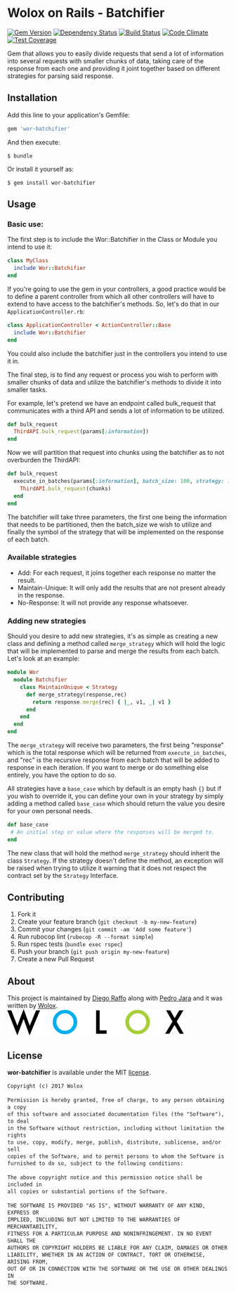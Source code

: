 # Wolox on Rails - Batchifier
[![Gem Version](https://badge.fury.io/rb/wor-batchifier.svg)](https://badge.fury.io/rb/wor-batchifier)
[![Dependency Status](https://gemnasium.com/badges/github.com/Wolox/wor-batchifier.svg)](https://gemnasium.com/github.com/Wolox/wor-batchifier)
[![Build Status](https://travis-ci.org/Wolox/wor-batchifier.svg)](https://travis-ci.org/Wolox/wor-batchifier)
[![Code Climate](https://codeclimate.com/github/Wolox/wor-batchifier/badges/gpa.svg)](https://codeclimate.com/github/Wolox/wor-authentication)
[![Test Coverage](https://codeclimate.com/github/Wolox/wor-batchifier/badges/coverage.svg)](https://codeclimate.com/github/Wolox/wor-batchifier/coverage)

Gem that allows you to easily divide requests that send a lot of information into several requests with smaller chunks of data, taking care of the response from each one and providing it joint together based on different strategies for parsing said response.

## Installation

Add this line to your application's Gemfile:

```ruby
gem 'wor-batchifier'
```

And then execute:

    $ bundle

Or install it yourself as:

    $ gem install wor-batchifier

## Usage

### Basic use:

The first step is to include the Wor::Batchifier in the Class or Module you intend to use it:

```ruby
class MyClass
  include Wor::Batchifier
end
```

If you're going to use the gem in your controllers, a good practice would be to define a parent controller from which all other controllers will have to extend to have access to the batchifier's methods. So, let's do that in our `ApplicationController.rb`:

```ruby
class ApplicationController < ActionController::Base
  include Wor::Batchifier
end
```

You could also include the batchifier just in the controllers you intend to use it in.

The final step, is to find any request or process you wish to perform with smaller chunks of data and utilize the batchifier's methods to divide it into smaller tasks.

For example, let's pretend we have an endpoint called bulk_request that communicates with a third API and sends a lot of information to be utilized.

```ruby
def bulk_request
  ThirdAPI.bulk_request(params[:information])
end
```

Now we will partition that request into chunks using the batchifier as to not overburden the ThirdAPI:

```ruby
def bulk_request
  execute_in_batches(params[:information], batch_size: 100, strategy: :add) do |chunks|
    ThirdAPI.bulk_request(chunks)
  end
end
```

The batchifier will take three parameters, the first one being the information that needs to be partitioned, then the batch_size we wish to utilize and finally the symbol of the strategy that will be implemented on the response of each batch.

### Available strategies

- Add: For each request, it joins together each response no matter the result.
- Maintain-Unique: It will only add the results that are not present already in the response.
- No-Response: It will not provide any response whatsoever.

### Adding new strategies

Should you desire to add new strategies, it's as simple as creating a new class and defining a method called `merge_strategy` which will hold the logic that will be implemented to parse and merge the results from each batch. Let's look at an example:

```ruby
module Wor
  module Batchifier
    class MaintainUnique < Strategy
      def merge_strategy(response,rec)
        return response.merge(rec) { |_, v1, _| v1 }
      end
    end
  end
end
```

The `merge_strategy` will receive two parameters, the first being "response" which is the total response which will be returned from `execute_in_batches`, and "rec" is the recursive response from each batch that will be added to response in each iteration. If you want to merge or do something else entirely, you have the option to do so.

All strategies have a `base_case` which by default is an empty hash `{}` but if you wish to override it, you can define your own in your strategy by simply adding a method called `base_case` which should return the value you desire for your own personal needs.

```ruby
def base_case
 # An initial step or value where the responses will be merged to.
end
```

The new class that will hold the method `merge_strategy` should inherit the class `Strategy`. If the strategy doesn't define the method, an exception will be raised when trying to utilize it
warning that it does not respect the contract set by the `Strategy` Interface.

## Contributing

1. Fork it
2. Create your feature branch (`git checkout -b my-new-feature`)
3. Commit your changes (`git commit -am 'Add some feature'`)
4. Run rubocop lint (`rubocop -R --format simple`)
5. Run rspec tests (`bundle exec rspec`)
6. Push your branch (`git push origin my-new-feature`)
7. Create a new Pull Request

## About ##

This project is maintained by [Diego Raffo](https://github.com/enanodr) along with [Pedro Jara](https://github.com/redwarewolf) and it was written by [Wolox](http://www.wolox.com.ar).
![Wolox](https://raw.githubusercontent.com/Wolox/press-kit/master/logos/logo_banner.png)

## License

**wor-batchifier** is available under the MIT [license](https://raw.githubusercontent.com/Wolox/wor-batchifier/master/LICENSE.md).

    Copyright (c) 2017 Wolox

    Permission is hereby granted, free of charge, to any person obtaining a copy
    of this software and associated documentation files (the "Software"), to deal
    in the Software without restriction, including without limitation the rights
    to use, copy, modify, merge, publish, distribute, sublicense, and/or sell
    copies of the Software, and to permit persons to whom the Software is
    furnished to do so, subject to the following conditions:

    The above copyright notice and this permission notice shall be included in
    all copies or substantial portions of the Software.

    THE SOFTWARE IS PROVIDED "AS IS", WITHOUT WARRANTY OF ANY KIND, EXPRESS OR
    IMPLIED, INCLUDING BUT NOT LIMITED TO THE WARRANTIES OF MERCHANTABILITY,
    FITNESS FOR A PARTICULAR PURPOSE AND NONINFRINGEMENT. IN NO EVENT SHALL THE
    AUTHORS OR COPYRIGHT HOLDERS BE LIABLE FOR ANY CLAIM, DAMAGES OR OTHER
    LIABILITY, WHETHER IN AN ACTION OF CONTRACT, TORT OR OTHERWISE, ARISING FROM,
    OUT OF OR IN CONNECTION WITH THE SOFTWARE OR THE USE OR OTHER DEALINGS IN
    THE SOFTWARE.
